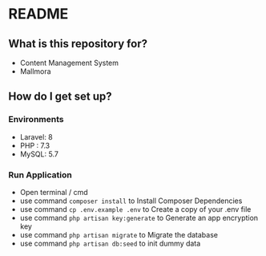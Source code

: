 # README #

## What is this repository for? ##

* Content Management System
* Mallmora

## How do I get set up? ##

### Environments ###
* Laravel: 8
* PHP : 7.3
* MySQL: 5.7

### Run Application ###
* Open terminal / cmd
* use command `composer install` to Install Composer Dependencies
* use command `cp .env.example .env` to Create a copy of your .env file
* use command `php artisan key:generate` to Generate an app encryption key
* use command `php artisan migrate` to Migrate the database
* use command `php artisan db:seed` to init dummy data
